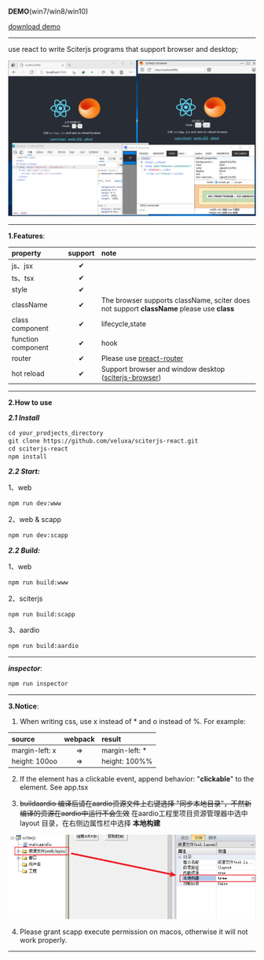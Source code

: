 **DEMO**(win7/win8/win10)

[download demo](https://github.com/veluxa/sciterjs-react/raw/master/aardio/dist/sciterjs.exe)

---
use react to write Sciterjs programs that support browser and desktop;

![screen](/screen.png)

---
**1.Features**:

| property | support | note |
| :-- | :--: | :-- |
| js、jsx | ✔ | |
| ts、tsx | ✔ | |
| style | ✔ |  |
| className | ✔ | The browser supports className, sciter does not support **className** please use **class**  |
| class component | ✔ | lifecycle,state |
| function component | ✔ | hook |
| router | ✔ | Please use [preact-router](https://www.npmjs.com/package/preact-router) |
| hot reload | ✔ | Support browser and window desktop ([sciterjs-browser](https://github.com/veluxa/sciterjs-browser))|

---

**2.How to use**

***2.1 Install***
```shell
cd your_prodjects_directory
git clone https://github.com/veluxa/sciterjs-react.git
cd sciterjs-react
npm install
```

***2.2 Start:***

1、web
```sh
npm run dev:www
```

2、web & scapp
```sh
npm run dev:scapp
```

***2.2 Build:***

1、web
```sh
npm run build:www
```

2、sciterjs
```sh
npm run build:scapp
```

3、aardio
```sh
npm run build:aardio
```

---
***inspector***:
```sh
npm run inspector
```

---

**3.Notice**:
1. When writing css, use x instead of * and o instead of %. For example:

| source  | webpack | result |
| :-- | :--: | :-- |
| margin-left: x | => | margin-left: * |
| height: 100oo | => | height: 100%% |


2. If the element has a clickable event, append behavior: "**clickable**" to the element. See app.tsx

3. ~~buildaardio 编译后请在aardio资源文件上右键选择 "同步本地目录"，不然新编译的资源在aardio中运行不会生效~~ 在aardio工程里项目资源管理器中选中 layout 目录，在右侧边属性栏中选择 **本地构建**

![screen](/aardio.png)

4. Please grant scapp execute permission on macos, otherwise it will not work properly.

---